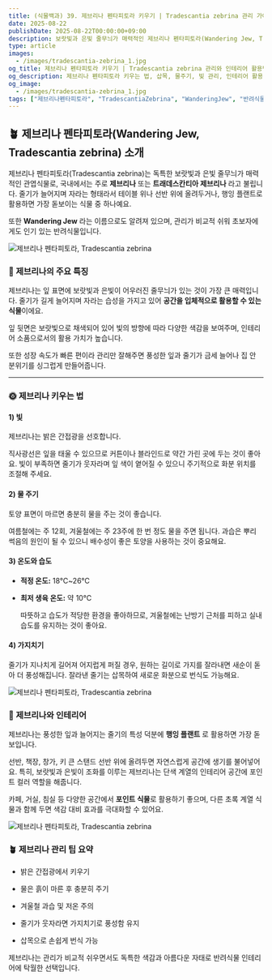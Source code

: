 ```yaml
---
title: (식물백과) 39. 제브리나 펜타피토라 키우기 | Tradescantia zebrina 관리 가이드
date: 2025-08-22
publishDate: 2025-08-22T00:00:00+09:00
description: 보랏빛과 은빛 줄무늬가 매력적인 제브리나 펜타피토라(Wandering Jew, Tradescantia zebrina) 키우는 법, 물주기, 번식, 인테리어 활용까지 완벽 가이드!
type: article
images:
  - /images/tradescantia-zebrina_1.jpg
og_title: 제브리나 펜타피토라 키우기 | Tradescantia zebrina 관리와 인테리어 활용법
og_description: 제브리나 펜타피토라 키우는 법, 삽목, 물주기, 빛 관리, 인테리어 활용 아이디어까지 완벽 정리했습니다.
og_image:
  - /images/tradescantia-zebrina_1.jpg
tags: ["제브리나펜타피토라", "TradescantiaZebrina", "WanderingJew", "반려식물", "행잉플랜트", "실내식물", "식물키우기", "식물번식", "식물인테리어"]
---
```



## 🪴 제브리나 펜타피토라(Wandering Jew, Tradescantia zebrina) 소개

제브리나 펜타피토라(Tradescantia zebrina)는 독특한 보랏빛과 은빛 줄무늬가 매력적인 관엽식물로, 국내에서는 주로 **제브리나** 또는 **트래데스칸티아 제브리나** 라고 불립니다. 줄기가 늘어지며 자라는 형태라서 테이블 위나 선반 위에 올려두거나, 행잉 플랜트로 활용하면 가장 돋보이는 식물 중 하나예요.

또한 **Wandering Jew** 라는 이름으로도 알려져 있으며, 관리가 비교적 쉬워 초보자에게도 인기 있는 반려식물입니다.

 ![제브리나 펜타피토라, Tradescantia zebrina](/images/tradescantia-zebrina_2.jpg) 

### 🌿 제브리나의 주요 특징

제브리나는 잎 표면에 보랏빛과 은빛이 어우러진 줄무늬가 있는 것이 가장 큰 매력입니다. 줄기가 길게 늘어지며 자라는 습성을 가지고 있어 **공간을 입체적으로 활용할 수 있는 식물**이에요.

잎 뒷면은 보랏빛으로 채색되어 있어 빛의 방향에 따라 다양한 색감을 보여주며, 인테리어 소품으로서의 활용 가치가 높습니다.

또한 성장 속도가 빠른 편이라 관리만 잘해주면 풍성한 잎과 줄기가 금세 늘어나 집 안 분위기를 싱그럽게 만들어줍니다.

---

### 🌞 제브리나 키우는 법

  

#### **1) 빛**

  

제브리나는 밝은 간접광을 선호합니다.

직사광선은 잎을 태울 수 있으므로 커튼이나 블라인드로 약간 가린 곳에 두는 것이 좋아요. 빛이 부족하면 줄기가 웃자라며 잎 색이 옅어질 수 있으니 주기적으로 화분 위치를 조절해 주세요.

  

#### **2) 물 주기**

  

토양 표면이 마르면 충분히 물을 주는 것이 좋습니다.

여름철에는 주 12회, 겨울철에는 주 23주에 한 번 정도 물을 주면 됩니다. 과습은 뿌리 썩음의 원인이 될 수 있으니 배수성이 좋은 토양을 사용하는 것이 중요해요.

  

#### **3) 온도와 습도**

- **적정 온도:** 18℃~26℃
    
- **최저 생육 온도:** 약 10℃
    
    따뜻하고 습도가 적당한 환경을 좋아하므로, 겨울철에는 난방기 근처를 피하고 실내 습도를 유지하는 것이 좋아요.
    

  

#### **4) 가지치기**

  

줄기가 지나치게 길어져 어지럽게 퍼질 경우, 원하는 길이로 가지를 잘라내면 새순이 돋아 더 풍성해집니다. 잘라낸 줄기는 삽목하여 새로운 화분으로 번식도 가능해요.

 ![제브리나 펜타피토라, Tradescantia zebrina](/images/tradescantia-zebrina_1.jpg) 

### 🏡 제브리나와 인테리어

  
제브리나는 풍성한 잎과 늘어지는 줄기의 특성 덕분에 **행잉 플랜트** 로 활용하면 가장 돋보입니다.

선반, 책장, 창가, 키 큰 스탠드 선반 위에 올려두면 자연스럽게 공간에 생기를 불어넣어요. 특히, 보랏빛과 은빛이 조화를 이루는 제브리나는 단색 계열의 인테리어 공간에 포인트 컬러 역할을 해줍니다.

  

카페, 거실, 침실 등 다양한 공간에서 **포인트 식물**로 활용하기 좋으며, 다른 초록 계열 식물과 함께 두면 색감 대비 효과를 극대화할 수 있어요.

 ![제브리나 펜타피토라, Tradescantia zebrina](/images/tradescantia-zebrina_3.jpg) 

### 🪴 제브리나 관리 팁 요약

- 밝은 간접광에서 키우기
    
- 물은 흙이 마른 후 충분히 주기
    
- 겨울철 과습 및 저온 주의
    
- 줄기가 웃자라면 가지치기로 풍성함 유지
    
- 삽목으로 손쉽게 번식 가능
    

제브리나는 관리가 비교적 쉬우면서도 독특한 색감과 아름다운 자태로 반려식물 인테리어에 탁월한 선택입니다.